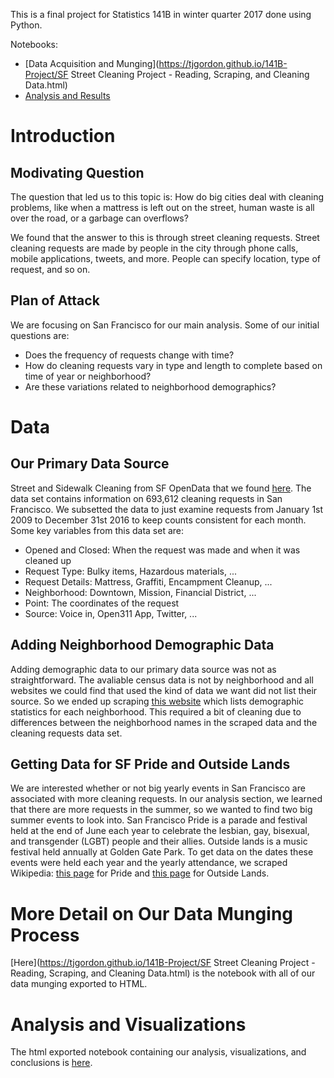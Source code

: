 This is a final project for Statistics 141B in winter quarter 2017 done using Python. 

Notebooks:  
- [Data Acquisition and Munging](https://tjgordon.github.io/141B-Project/SF Street Cleaning Project - Reading, Scraping, and Cleaning Data.html)  
- [Analysis and Results](https://tjgordon.github.io/141B-Project/SF%20Street%20Cleaning%20Project%20-%20Analysis.html)  


# Introduction

## Modivating Question 

The question that led us to this topic is: How do big cities deal with cleaning problems, like when a mattress is left out on the street, human waste is all over the road, or a garbage can overflows? 

We found that the answer to this is through street cleaning requests. Street cleaning requests are made by people in the city through phone calls, mobile applications, tweets, and more. People can specify location, type of request, and so on. 

## Plan of Attack 

We are focusing on San Francisco for our main analysis. Some of our initial questions are: 

* Does the frequency of requests change with time?
* How do cleaning requests vary in type and length to complete based on time of year or neighborhood? 
* Are these variations related to neighborhood demographics?

# Data

## Our Primary Data Source

Street and Sidewalk Cleaning from SF OpenData that we found [here](https://data.sfgov.org/City-Management-and-Ethics/Street-and-Sidewalk-Cleaning/h3eg-w3pj). The data set contains information on 693,612 cleaning requests in San Francisco. We subsetted the data to just examine requests from January 1st 2009 to December 31st 2016 to keep counts consistent for each month. Some key variables from this data set are: 

* Opened and Closed: When the request was made and when it was cleaned up
* Request Type: Bulky items, Hazardous materials, ...
* Request Details: Mattress, Graffiti, Encampment Cleanup, ...
* Neighborhood: Downtown, Mission, Financial District, ...
* Point: The coordinates of the request
* Source: Voice in, Open311 App, Twitter, ...

## Adding Neighborhood Demographic Data

Adding demographic data to our primary data source was not as straightforward. The avaliable census data is not by neighborhood and all websites we could find that used the kind of data we want did not list their source. So we ended up scraping [this website](http://www.city-data.com/nbmaps/neigh-San-Francisco-California.html) which lists   demographic statistics for each neighborhood. This required a bit of cleaning due to differences between the neighborhood names in the scraped data and the cleaning requests data set. 

## Getting Data for SF Pride and Outside Lands 

We are interested whether or not big yearly events in San Francisco are associated with more cleaning requests. In our analysis section, we learned that there are more requests in the summer, so we wanted to find two big summer events to look into. San Francisco Pride is a parade and festival held at the end of June each year to celebrate the lesbian, gay, bisexual, and transgender (LGBT) people and their allies. Outside lands is a music festival held annually at Golden Gate Park. To get data on the dates these events were held each year and the yearly attendance, we scraped Wikipedia: [this page](https://en.wikipedia.org/wiki/San_Francisco_Pride) for Pride and [this page](https://en.wikipedia.org/wiki/Outside_Lands_Music_and_Arts_Festival) for Outside Lands. 

# More Detail on Our Data Munging Process

[Here](https://tjgordon.github.io/141B-Project/SF Street Cleaning Project - Reading, Scraping, and Cleaning Data.html) is the notebook with all of our data munging exported to HTML.

# Analysis and Visualizations

The html exported notebook containing our analysis, visualizations, and conclusions is [here](https://tjgordon.github.io/141B-Project/SF%20Street%20Cleaning%20Project%20-%20Analysis.html).   
